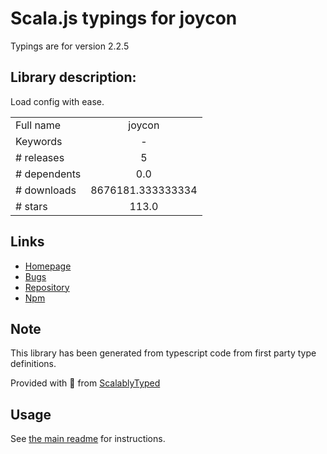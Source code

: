 
# Scala.js typings for joycon

Typings are for version 2.2.5

## Library description:
Load config with ease.

|                    |                 |
| ------------------ | :-------------: |
| Full name          | joycon |
| Keywords           | - |
| # releases         | 5 |
| # dependents       | 0.0 |
| # downloads        | 8676181.333333334 |
| # stars            | 113.0 |

## Links
- [Homepage](https://github.com/egoist/joycon#readme)
- [Bugs](https://github.com/egoist/joycon/issues)
- [Repository](https://github.com/egoist/joycon)
- [Npm](https://www.npmjs.com/package/joycon)
    


## Note
This library has been generated from typescript code from first party type definitions.

Provided with :purple_heart: from [ScalablyTyped](https://github.com/oyvindberg/ScalablyTyped)

## Usage
See [the main readme](../../readme.md) for instructions.


